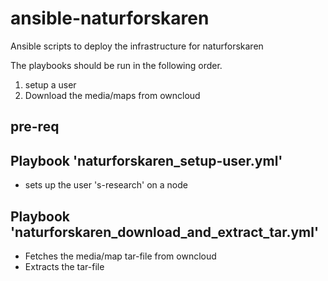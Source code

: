 # ansible-naturforskaren
Ansible scripts to deploy the infrastructure for naturforskaren

The playbooks should be run in the following order.

1. setup a user
2. Download the media/maps from owncloud 

## pre-req

## Playbook 'naturforskaren_setup-user.yml'
- sets up the user 's-research' on a node

## Playbook 'naturforskaren_download_and_extract_tar.yml'
- Fetches the media/map tar-file from owncloud
- Extracts the tar-file
